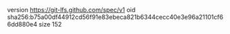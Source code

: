 version https://git-lfs.github.com/spec/v1
oid sha256:b75a00df44912cd56f91e83ebeca821b6344cecc40e3e96a21101cf66dd880e4
size 152
